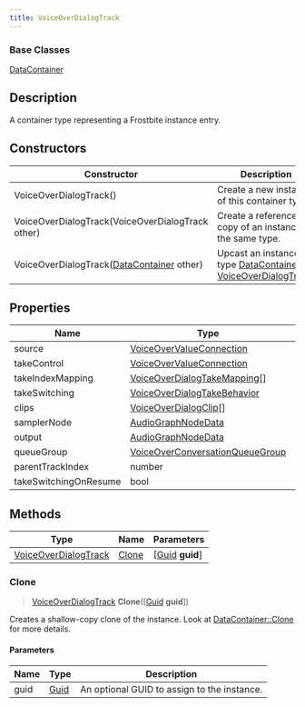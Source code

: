 ```yaml
---
title: VoiceOverDialogTrack
---
```

### Base Classes

[DataContainer](/vext/ref/shared/class/datacontainer)

## Description

A container type representing a Frostbite instance entry.

## Constructors

| Constructor                                                                     | Description                                                                                                                     |
| ------------------------------------------------------------------------------- | ------------------------------------------------------------------------------------------------------------------------------- |
| VoiceOverDialogTrack()                                                          | Create a new instance of this container type.                                                                                   |
| VoiceOverDialogTrack(VoiceOverDialogTrack other)                                | Create a reference copy of an instance of the same type.                                                                        |
| VoiceOverDialogTrack([DataContainer](/vext/ref/shared/class/datacontainer) other) | Upcast an instance of type [DataContainer](/vext/ref/shared/class/datacontainer) to [VoiceOverDialogTrack](/vext/ref/fb/voiceoverdialogtrack/). |

## Properties

| Name                  | Type                                                               | Description |
| --------------------- | ------------------------------------------------------------------ | ----------- |
| source                | [VoiceOverValueConnection](/vext/ref/fb/voiceovervalueconnection/)               |             |
| takeControl           | [VoiceOverValueConnection](/vext/ref/fb/voiceovervalueconnection/)               |             |
| takeIndexMapping      | [VoiceOverDialogTakeMapping](/vext/ref/fb/voiceoverdialogtakemapping/)\[\]       |             |
| takeSwitching         | [VoiceOverDialogTakeBehavior](/vext/ref/fb/voiceoverdialogtakebehavior/)         |             |
| clips                 | [VoiceOverDialogClip](/vext/ref/fb/voiceoverdialogclip/)\[\]                     |             |
| samplerNode           | [AudioGraphNodeData](/vext/ref/fb/audiographnodedata/)                           |             |
| output                | [AudioGraphNodeData](/vext/ref/fb/audiographnodedata/)                           |             |
| queueGroup            | [VoiceOverConversationQueueGroup](/vext/ref/fb/voiceoverconversationqueuegroup/) |             |
| parentTrackIndex      | number                                                             |             |
| takeSwitchingOnResume | bool                                                               |             |

## Methods

| Type                                         | Name            | Parameters                                     |
| -------------------------------------------- | --------------- | ---------------------------------------------- |
| [VoiceOverDialogTrack](/vext/ref/fb/voiceoverdialogtrack/) | [Clone](#clone) | \[[Guid](/vext/ref/shared/class/guid) **guid**\] |

### Clone

> [VoiceOverDialogTrack](/vext/ref/fb/voiceoverdialogtrack/) **Clone**(\[[Guid](/vext/ref/shared/class/guid) **guid**\])

Creates a shallow-copy clone of the instance. Look at [DataContainer::Clone](/vext/ref/shared/class/datacontainer#clone) for more details.

#### Parameters

| Name | Type         | Description                                 |
| ---- | ------------ | ------------------------------------------- |
| guid | [Guid](/vext/ref/shared/class/guid/) | An optional GUID to assign to the instance. |
